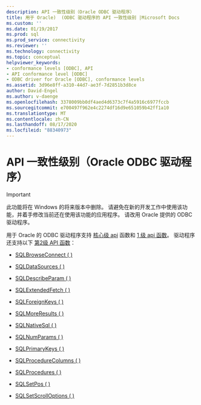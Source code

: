 ```yaml
---
description: API 一致性级别（Oracle ODBC 驱动程序）
title: 用于 Oracle)  (ODBC 驱动程序的 API 一致性级别 |Microsoft Docs
ms.custom: ''
ms.date: 01/19/2017
ms.prod: sql
ms.prod_service: connectivity
ms.reviewer: ''
ms.technology: connectivity
ms.topic: conceptual
helpviewer_keywords:
- conformance levels [ODBC], API
- API conformance level [ODBC]
- ODBC driver for Oracle [ODBC], conformance levels
ms.assetid: 3d96e8ff-a310-44d7-ae3f-7d2851b3d8ce
author: David-Engel
ms.author: v-daenge
ms.openlocfilehash: 3378009bb0df4aed4d6373c7f4a5916c6977fccb
ms.sourcegitcommit: e700497f962e4c2274df16d9e651059b42ff1a10
ms.translationtype: MT
ms.contentlocale: zh-CN
ms.lasthandoff: 08/17/2020
ms.locfileid: "88340973"
---
```

# <a name="api-conformance-level-odbc-driver-for-oracle"></a>API 一致性级别（Oracle ODBC 驱动程序）
> [!IMPORTANT]  
>  此功能将在 Windows 的将来版本中删除。 请避免在新的开发工作中使用该功能，并着手修改当前还在使用该功能的应用程序。 请改用 Oracle 提供的 ODBC 驱动程序。  
  
 用于 Oracle 的 ODBC 驱动程序支持 [核心级 api](../../odbc/microsoft/core-level-api-functions-odbc-driver-for-oracle.md) 函数和 [1 级 api 函数](../../odbc/microsoft/level-1-api-functions-odbc-driver-for-oracle.md)。 驱动程序还支持以下 [第2级 API 函数](../../odbc/microsoft/level-2-api-functions-odbc-driver-for-oracle.md)：  
  
-   [SQLBrowseConnect ( ) ](../../odbc/microsoft/level-2-api-functions-odbc-driver-for-oracle.md)  
  
-   [SQLDataSources ( ) ](../../odbc/microsoft/level-2-api-functions-odbc-driver-for-oracle.md)  
  
-   [SQLDescribeParam ( ) ](../../odbc/microsoft/level-2-api-functions-odbc-driver-for-oracle.md)  
  
-   [SQLExtendedFetch ( ) ](../../odbc/microsoft/level-2-api-functions-odbc-driver-for-oracle.md)  
  
-   [SQLForeignKeys ( ) ](../../odbc/microsoft/level-2-api-functions-odbc-driver-for-oracle.md)  
  
-   [SQLMoreResults ( ) ](../../odbc/microsoft/level-2-api-functions-odbc-driver-for-oracle.md)  
  
-   [SQLNativeSql ( ) ](../../odbc/microsoft/level-2-api-functions-odbc-driver-for-oracle.md)  
  
-   [SQLNumParams ( ) ](../../odbc/microsoft/level-2-api-functions-odbc-driver-for-oracle.md)  
  
-   [SQLPrimaryKeys ( ) ](../../odbc/microsoft/level-2-api-functions-odbc-driver-for-oracle.md)  
  
-   [SQLProcedureColumns ( ) ](../../odbc/microsoft/level-2-api-functions-odbc-driver-for-oracle.md)  
  
-   [SQLProcedures ( ) ](../../odbc/microsoft/level-2-api-functions-odbc-driver-for-oracle.md)  
  
-   [SQLSetPos ( ) ](../../odbc/microsoft/level-2-api-functions-odbc-driver-for-oracle.md)  
  
-   [SQLSetScrollOptions ( ) ](../../odbc/microsoft/level-2-api-functions-odbc-driver-for-oracle.md)
